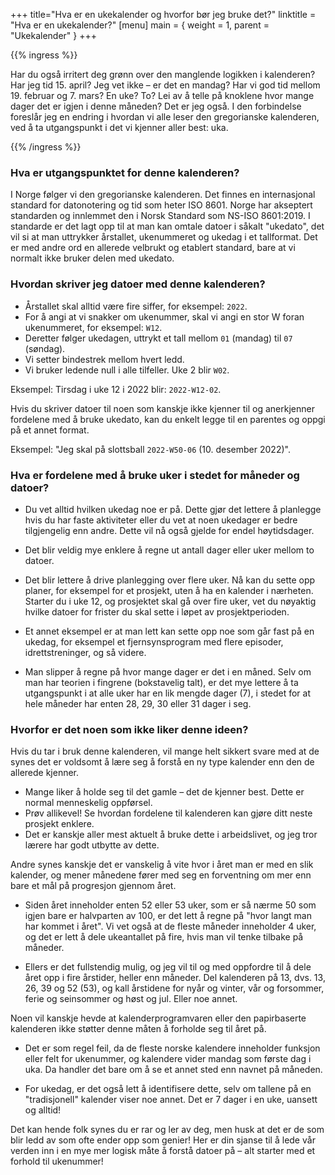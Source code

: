 +++
title="Hva er en ukekalender og hvorfor bør jeg bruke det?"
linktitle = "Hva er en ukekalender?"
[menu]
main = { weight = 1, parent = "Ukekalender" }
+++

{{% ingress %}}

Har du også irritert deg grønn over den manglende logikken i kalenderen?
Har jeg tid 15. april? Jeg vet ikke – er det en mandag?
Har vi god tid mellom 19. februar og 7. mars? En uke? To?
Lei av å telle på knoklene hvor mange dager det er igjen i denne måneden?
Det er jeg også. I den forbindelse foreslår jeg en endring i hvordan vi alle leser
den gregorianske kalenderen, ved å ta utgangspunkt i det vi kjenner aller best: uka.

{{% /ingress %}}

### Hva er utgangspunktet for denne kalenderen?

I Norge følger vi den gregorianske kalenderen.
Det finnes en internasjonal standard for datonotering og tid som heter ISO 8601.
Norge har akseptert standarden og innlemmet den i Norsk Standard som NS-ISO 8601:2019.
I standarde er det lagt opp til at man kan omtale datoer i såkalt "ukedato", det vil si at man
uttrykker årstallet, ukenummeret og ukedag i et tallformat.
Det er med andre ord en allerede velbrukt og etablert standard, bare at vi normalt ikke bruker
delen med ukedato.

### Hvordan skriver jeg datoer med denne kalenderen?

- Årstallet skal alltid være fire siffer, for eksempel: <code>2022</code>.
- For å angi at vi snakker om ukenummer,
skal vi angi en stor W foran ukenummeret, for eksempel: <code>W12</code>.
- Deretter følger ukedagen, uttrykt et tall mellom <code>01</code> (mandag) til
<code>07</code> (søndag).
- Vi setter bindestrek mellom hvert ledd.
- Vi bruker ledende null i alle tilfeller. Uke 2 blir <code>W02</code>.

Eksempel: Tirsdag i uke 12 i 2022 blir: <code>2022-W12-02</code>.

Hvis du skriver datoer til noen som kanskje ikke kjenner til og anerkjenner fordelene med
å bruke ukedato, kan du enkelt legge til en parentes og oppgi på et annet format.

Eksempel: "Jeg skal på slottsball <code>2022-W50-06</code> (10. desember 2022)".

### Hva er fordelene med å bruke uker i stedet for måneder og datoer?

- Du vet alltid hvilken ukedag noe er på. Dette gjør det lettere å planlegge hvis du har
faste aktiviteter eller du vet at noen ukedager er bedre tilgjengelig enn andre. Dette vil nå
også gjelde for endel høytidsdager.

- Det blir veldig mye enklere å regne ut antall dager eller uker mellom to datoer.	

- Det blir lettere å drive planlegging over flere uker. Nå kan du sette opp planer, for eksempel
for et prosjekt, uten å ha en kalender i nærheten. Starter du i uke 12, og prosjektet skal gå over
fire uker, vet du nøyaktig hvilke datoer for frister du skal sette i løpet av prosjektperioden.

- Et annet eksempel er at man lett kan sette opp noe som går fast på en ukedag, for eksempel
et fjernsynsprogram med flere episoder, idrettstreninger, og så videre.

 - Man slipper å regne på hvor mange dager er det i en måned. Selv om man har teorien i fingrene
 (bokstavelig talt), er det mye lettere å ta utgangspunkt i at alle uker har en lik mengde dager
 (7), i stedet for at hele måneder har enten 28, 29, 30 eller 31 dager i seg.

### Hvorfor er det noen som ikke liker denne ideen?

Hvis du tar i bruk denne kalenderen, vil mange helt sikkert svare med at de synes det er voldsomt
å lære seg å forstå en ny type kalender enn den de allerede kjenner. 

- Mange liker å holde seg til det gamle – det de kjenner best. Dette er normal menneskelig
oppførsel.
- Prøv allikevel! Se hvordan fordelene til kalenderen kan gjøre ditt neste prosjekt enklere.
- Det er kanskje aller mest aktuelt å bruke dette i arbeidslivet, og jeg tror lærere har
godt utbytte av dette.

Andre synes kanskje det er vanskelig å vite hvor i året man er med en slik kalender, og mener
månedene fører med seg en forventning om mer enn bare et mål på progresjon gjennom året. 

- Siden året inneholder enten 52 eller 53 uker, som er så nærme 50 som igjen bare er halvparten av
100, er det lett å regne på "hvor langt man har kommet i året". Vi vet også at de fleste måneder
inneholder 4 uker, og det er lett å dele ukeantallet på fire, hvis man vil tenke tilbake på måneder.

- Ellers er det fullstendig mulig, og jeg vil til og med oppfordre til å dele året opp i fire
årstider, heller enn måneder. Del kalenderen på 13, dvs. 13, 26, 39 og 52 (53), og kall
årstidene for nyår og vinter, vår og forsommer, ferie og seinsommer og høst og jul.
Eller noe annet.

Noen vil kanskje hevde at kalenderprogramvaren eller den papirbaserte kalenderen ikke støtter
denne måten å forholde seg til året på.

- Det er som regel feil, da de fleste norske kalendere inneholder funksjon eller felt for
ukenummer, og kalendere vider mandag som første dag i uka. Da handler det bare om å se et annet
sted enn navnet på måneden.

- For ukedag, er det også lett å identifisere dette, selv om tallene på en "tradisjonell" kalender
viser noe annet. Det er 7 dager i en uke, uansett og alltid!

Det kan hende folk synes du er rar og ler av deg, men husk at det er de som blir ledd av som ofte
ender opp som genier! Her er din sjanse til å lede vår verden inn i en mye mer logisk måte å forstå
datoer på – alt starter med et forhold til ukenummer!
